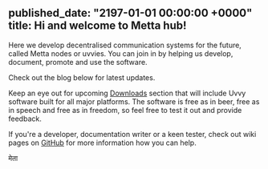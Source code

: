 published_date: "2197-01-01 00:00:00 +0000"
title: Hi and welcome to Metta hub!
---
Here we develop decentralised communication systems for the future, called Metta nodes or uvvies. You can join in by helping us develop, document, promote and use the software.

Check out the blog below for latest updates.

Keep an eye out for upcoming <a href="/downloads">Downloads</a> section that will include Uvvy software built for all major platforms. The software is free as in beer, free as in speech and free as in freedom, so feel free to test it out and provide feedback.

If you're a developer, documentation writer or a keen tester, check out wiki pages on <a href="https://github.com/metta-systems/metta">GitHub</a> for more information how you can help.

मेता
